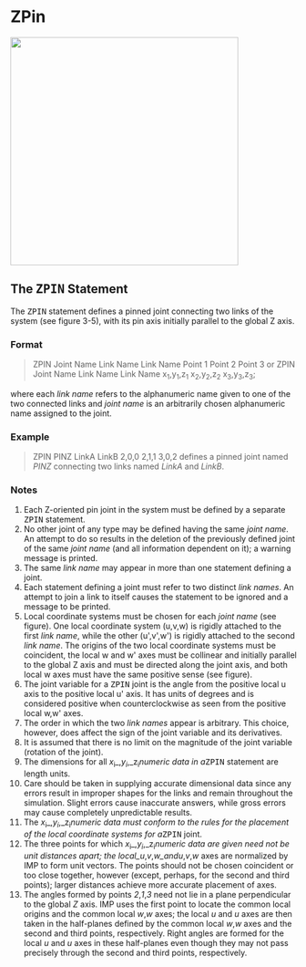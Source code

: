 # ZPin #
<img src='http://impsim.googlecode.com/svn/wiki/images/Manual_figure_ch3_4.png' height='400px' />

## The <tt>ZPIN</tt> Statement ##
The <tt>ZPIN</tt> statement defines a pinned joint connecting two links of the system (see figure 3-5), with
its pin axis initially parallel to the global Z axis.

### Format ###
> ZPIN Joint Name Link Name Link Name Point 1 Point 2 Point 3
or
> ZPIN Joint Name Link Name Link Name x<sub>1</sub>,y<sub>1</sub>,z<sub>1</sub> x<sub>2</sub>,y<sub>2</sub>,z<sub>2</sub> x<sub>3</sub>,y<sub>3</sub>,z<sub>3</sub>;

where each _link name_ refers to the alphanumeric name given to one of the two connected links and _joint name_ is an arbitrarily chosen alphanumeric name assigned to the joint.

### Example ###
> ZPIN PINZ LinkA LinkB 2,0,0 2,1,1 3,0,2
defines a pinned joint named _PINZ_ connecting two links named _LinkA_ and _LinkB_.

### Notes ###
  1. Each Z-oriented pin joint in the system must be defined by a separate <tt>ZPIN</tt> statement.
  1. No other joint of any type may be defined having the same _joint name_. An attempt to do so results in the deletion of the previously defined joint of the same _joint name_ (and all information dependent on it); a warning message is printed.
  1. The same _link name_ may appear in more than one statement defining a joint.
  1. Each statement defining a joint must refer to two distinct _link names_. An attempt to join a link to itself causes the statement to be ignored and a message to be printed.
  1. Local coordinate systems must be chosen for each _joint name_ (see figure). One local coordinate system (u,v,w) is rigidly attached to the first _link name_, while the other (u',v',w') is rigidly attached to the second _link name_. The origins of the two local coordinate systems must be coincident, the local w and w' axes must be collinear and initially parallel to the global Z axis and must be directed along the joint axis, and both local w axes must have the same positive sense (see figure).
  1. The joint variable for a <tt>ZPIN</tt> joint is the angle from the positive local u axis to the positive local u' axis. It has units of degrees and is considered positive when counterclockwise as seen from the positive local w,w' axes.
  1. The order in which the two _link names_ appear is arbitrary. This choice, however, does affect the sign of the joint variable and its derivatives.
  1. It is assumed that there is no limit on the magnitude of the joint variable (rotation of the joint).
  1. The dimensions for all _x_<sub>i</sub>_,_y<sub>i</sub>_,_z<sub>i</sub>_numeric data in a_<tt>ZPIN</tt> statement are length units.
  1. Care should be taken in supplying accurate dimensional data since any errors result in improper shapes for the links and remain throughout the simulation. Slight errors cause inaccurate answers, while gross errors may cause completely unpredictable results.
  1. The _x_<sub>i</sub>_,_y<sub>i</sub>_,_z<sub>i</sub>_numeric data must conform to the rules for the placement of the local coordinate systems for a_<tt>ZPIN</tt> joint.
  1. The three points for which _x_<sub>i</sub>_,_y<sub>i</sub>_,_z<sub>i</sub>_numeric data are given need not be unit distances apart; the local_u_,_v_,_w_and_<i>u</i>,<i>v</i>,<i>w</i> axes are normalized by IMP to form unit vectors. The points should not be chosen coincident or too close together, however (except, perhaps, for the second and third points); larger distances achieve more accurate placement of axes.
  1. The angles formed by points _2_,_1_,_3_ need not lie in a plane perpendicular to the global _Z_ axis. IMP uses the first point to locate the common local origins and the common local _w_,<i>w</i> axes; the local _u_ and <i>u</i> axes are then taken in the half-planes defined by the common local _w_,<i>w</i> axes and the second and third points, respectively. Right angles are formed for the local _u_ and <i>u</i> axes in these half-planes even though they may not pass precisely through the second and third points, respectively.